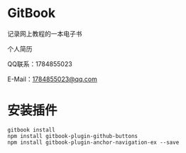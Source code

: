 # GitBook
记录网上教程的一本电子书

<a href="https://personal.nongbin.vip" style="text-decoration:none;" target="_blank">个人简历</a>

QQ联系：<a href="https://wpa.qq.com/msgrd?v=3&amp;uin=1784855023&amp;site=qq&amp;menu=yes" style="text-decoration:none;" target="_blank">1784855023</a>

E-Mail：<a href="https://mail.qq.com/cgi-bin/qm_share?t=qm_mailme&amp;email=uYiOgY2BjIyJi4r5yMiX2tbU" style="text-decoration:none;" target="_blank">1784855023@qq.com</a>

# 安装插件
```
gitbook install
npm install gitbook-plugin-github-buttons
npm install gitbook-plugin-anchor-navigation-ex --save
```



